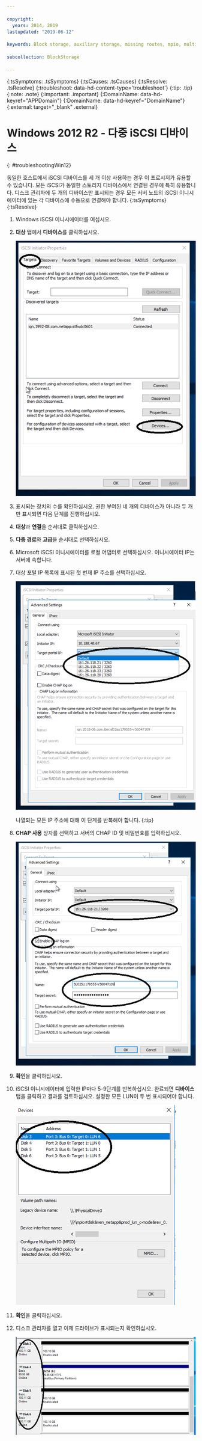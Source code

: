 ```yaml
---

copyright:
  years: 2014, 2019
lastupdated: "2019-06-12"

keywords: Block storage, auxiliary storage, missing routes, mpio, multipath, windows, troubleshooting

subcollection: BlockStorage

---
```

{:tsSymptoms: .tsSymptoms}
{:tsCauses: .tsCauses}
{:tsResolve: .tsResolve}
{:troubleshoot: data-hd-content-type='troubleshoot'}
{:tip: .tip}
{:note: .note}
{:important: .important}
{:DomainName: data-hd-keyref="APPDomain"}
{:DomainName: data-hd-keyref="DomainName"}
{:external: target="_blank" .external}

# Windows 2012 R2 - 다중 iSCSI 디바이스
{: #troubleshootingWin12}

동일한 호스트에서 iSCSI 디바이스를 세 개 이상 사용하는 경우 이 프로시저가 유용할 수 있습니다. 모든 iSCSI가 동일한 스토리지 디바이스에서 연결된 경우에 특히 유용합니다.
디스크 관리자에 두 개의 디바이스만 표시되는 경우 모든 서버 노드의 iSCSI 이니시에이터에 있는 각 디바이스에 수동으로 연결해야 합니다.
{:tsSymptoms}
{:tsResolve}


1. Windows iSCSI 이니시에이터를 여십시오.
2. **대상** 탭에서 **디바이스**를 클릭하십시오.

   ![iSCSI 이니시에이터 특성](/images/win12-ts1.png)
3. 표시되는 장치의 수를 확인하십시오. 권한 부여된 네 개의 디바이스가 아니라 두 개만 표시되면 다음 단계를 진행하십시오.
4. **대상**과 **연결**을 순서대로 클릭하십시오.
5. **다중 경로**와 **고급**을 순서대로 선택하십시오.
6. Microsoft iSCSI 이니시에이터를 로컬 어댑터로 선택하십시오. 이니시에이터 IP는 서버에 속합니다.
7. 대상 포털 IP 목록에 표시된 첫 번재 IP 주소를 선택하십시오.

   ![고급 설정, IP 주소](/images/win12-ts3.png)

   나열되는 모든 IP 주소에 대해 이 단계를 반복해야 합니다.
   {:tip}

8. **CHAP 사용** 상자를 선택하고 서버의 CHAP ID 및 비밀번호를 입력하십시오.

   ![고급 설정, CHAP](/images/win12-ts4.png)
9. **확인**을 클릭하십시오.
10. iSCSI 이니시에이터에 입력한 IP마다 5-9단계를 반복하십시오. 완료되면 **디바이스** 탭을 클릭하고 결과를 검토하십시오. 설정한 모든 LUN이 두 번 표시되어야 합니다.

    ![디바이스 탭](/images/win12-ts5.png)
11. **확인**을 클릭하십시오.
12. 디스크 관리자를 열고 이제 드라이브가 표시되는지 확인하십시오.

    ![디바이스 관리자](/images/win12-ts6.png)
